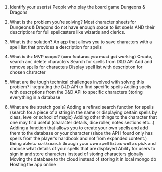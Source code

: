 
1. Identify your user(s)
People who play the board game Dungeons & Dragons
2. What is the problem you’re solving?
Most character sheets for Dungeons & Dragons do not have enough space to list spells AND their descriptions for full spellcasters like wizards and clerics. 
3. What is the solution?
An app that allows you to save characters with a spell list that provides a description for spells
4. What is the MVP scope? (core features you must get working)
Create, search and delete characters
Search for spells from D&D API
Add and remove spells for characters
Display spell list with description for chosen character

5. What are the tough technical challenges involved with solving this problem?
Integrating the D&D API to find specific spells
Adding spells with descriptions from the D&D API to specific characters
Storing everything in a database

6. What are the stretch goals?
Adding a refined search function for spells (search for a piece of a string in the name or displaying certain spells by class, level or school of magic) 
Adding other things to the character that one may find useful (character details, dice roller, notes sections etc…) 
Adding a function that allows you to create your own spells and add them to the database or your character (since the API I found only has spells from the player’s handbook and not from expanded content.) 
Being able to sort/search through your own spell list as well as pick and choose what details of your spells that are displayed
Ability for users to sign in and store characters instead of storing characters globally
Moving the database to the cloud instead of storing it in local mongo db
Hosting the app online
